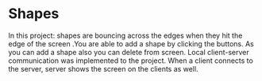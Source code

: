 # Shapes

In this project: shapes are bouncing across the edges when they hit the edge of the screen .You are able to add a shape by clicking the buttons. As you can add a shape also you can delete from screen. Local client-server communication was implemented to the project. When a client connects to the server, server shows the screen on the clients as well.

